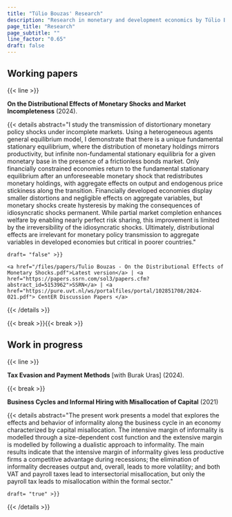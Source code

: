 ```yaml
---
title: "Túlio Bouzas' Research"
description: "Research in monetary and development economics by Túlio Bouzas."
page_title: "Research"
page_subtitle: ""
line_factor: "0.65"
draft: false
---
```


<!-- RESEARCH CONTENTS -->

## Working papers

{{< line >}}

**On the Distributional Effects of Monetary Shocks and Market Incompleteness** (2024).


{{< details 
    abstract="I study the transmission of distortionary monetary policy shocks under incomplete markets. Using a heterogeneous agents general equilibrium model, I demonstrate that there is a unique fundamental stationary equilibrium, where the distribution of monetary holdings mirrors productivity, but infinite non-fundamental stationary equilibria for a given monetary base in the presence of a frictionless bonds market. Only financially constrained economies return to the fundamental stationary equilibrium after an unforeseeable monetary shock that redistributes monetary holdings, with aggregate effects on output and endogenous price stickiness along the transition. Financially developed economies display smaller distortions and negligible effects on aggregate variables, but monetary shocks create hysteresis by making the consequences of idiosyncratic shocks permanent. While partial market completion enhances welfare by enabling nearly perfect risk sharing, this improvement is limited by the irreversibility of the idiosyncratic shocks. Ultimately, distributional effects are irrelevant for monetary policy transmission to aggregate variables in developed economies but critical in poorer countries."

    draft= "false" >}}
    
    <a href="/files/papers/Tulio Bouzas - On the Distributional Effects of Monetary Shocks.pdf">Latest version</a> | <a href="https://papers.ssrn.com/sol3/papers.cfm?abstract_id=5153962">SSRN</a> | <a href="https://pure.uvt.nl/ws/portalfiles/portal/102851708/2024-021.pdf"> CentER Discussion Papers </a>

{{< /details >}}

{{< break >}}{{< break >}}

## Work in progress

{{< line >}}

**Tax Evasion and Payment Methods** [with Burak Uras] (2024).

{{< break >}}

**Business Cycles and Informal Hiring with Misallocation of Capital** (2021)

{{< details 
    abstract="The present work presents a model that explores the effects and behavior of informality along the business cycle in an economy characterized by capital misallocation. The intensive margin of informality is modelled through a size-dependent cost function and the extensive margin is modelled by following a dualistic approach to informality. The main results indicate that the intensive margin of informality gives less productive firms a competitive advantage during recessions; the elimination of informality decreases output and, overall, leads to more volatility; and both VAT and payroll taxes lead to intersectorial misallocation, but only the payroll tax leads to misallocation within the formal sector."

    draft= "true" >}}

{{< /details >}}
